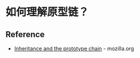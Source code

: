 # 如何理解原型链？

## Reference
- [Inheritance and the prototype chain](https://developer.mozilla.org/en-US/docs/Web/JavaScript/Inheritance_and_the_prototype_chain) - mozilla.org